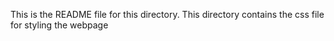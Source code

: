 This is the README file for this directory.
This directory contains the css file for styling the webpage
